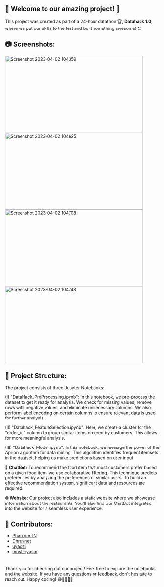 ## 🎉 Welcome to our amazing project! 🎉

This project was created as part of a 24-hour datathon 🏆, **Datahack 1.0**, where we put our skills to the test and built something awesome! 😎

## 📷 Screenshots:
<img width="450" height="250" alt="Screenshot 2023-04-02 104359" src="https://github.com/Phantom-IN/Datahack_1.0/assets/126171723/3535eaca-070f-4baf-9765-39161362a1ac">
<img width="450" height="250" alt="Screenshot 2023-04-02 104625" src="https://github.com/Phantom-IN/Datahack_1.0/assets/126171723/285e962c-0110-4b82-a8c8-c7e5fb1f93de">
<img width="450" height="250" alt="Screenshot 2023-04-02 104708" src="https://github.com/Phantom-IN/Datahack_1.0/assets/126171723/e23413f5-9ce3-493e-b934-8e99ed36ce4f">
<img width="450" height="250" alt="Screenshot 2023-04-02 104748" src="https://github.com/Phantom-IN/Datahack_1.0/assets/126171723/2a9adacd-57f8-4212-a95c-4fa6b7e48f0b">

## 📂 Project Structure:
The project consists of three Jupyter Notebooks:

(I) "DataHack_PreProcessing.ipynb":
In this notebook, we pre-process the dataset to get it ready for analysis. We check for missing values, remove rows with negative values, and eliminate unnecessary columns. We also perform label encoding on certain columns to ensure relevant data is used for further analysis.

(II) "Datahack_FeatureSelection.ipynb":
Here, we create a cluster for the "order_id" column to group similar items ordered by customers. This allows for more meaningful analysis.

(III) "Datahack_Model.ipynb":
In this notebook, we leverage the power of the Apriori algorithm for data mining. This algorithm identifies frequent itemsets in the dataset, helping us make predictions based on user input.

**🤖 ChatBot:**
To recommend the food item that most customers prefer based on a given food item, we use collaborative filtering. This technique predicts preferences by analyzing the preferences of similar users. To build an effective recommendation system, significant data and resources are required.

**🌐 Website:**
Our project also includes a static website where we showcase information about the restaurants. You'll also find our ChatBot integrated into the website for a seamless user experience.

## 👥 Contributors:
- [Phantom-IN](https://github.com/Phantom-IN)
- [Dhruvnet](https://github.com/Dhruvnet)
- [uyaditi](https://github.com/manasvideshmukh)
- [musteryasm](https://github.com/musteryasm)

#
Thank you for checking out our project! Feel free to explore the notebooks and the website. If you have any questions or feedback, don't hesitate to reach out. Happy coding! 😄👨‍💻👩‍💻
